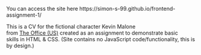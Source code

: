 <p>You can access the site here https://simon-s-99.github.io/frontend-assignment-1/</p>

<p>This is a CV for the fictional character Kevin Malone </br>
from <a href="https://www.imdb.com/title/tt0386676/">The Office (US)</a> created as an assignment to demonstrate basic </br>
skills in HTML & CSS. (Site contains no JavaScript code/functionality, this is by design.)</p>

